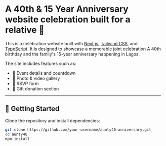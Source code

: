 # A 40th & 15 Year Anniversary website celebration built for a relative 🎉

This is a celebration website built with [Next.js](https://nextjs.org/), [Tailwind CSS](https://tailwindcss.com/), and [TypeScript](https://www.typescriptlang.org/). It is designed to showcase a memorable joint celebration A 40th birthday and the family's 15-year anniversary happening in Lagos.

The site includes features such as:
- 🎂 Event details and countdown
- 📸 Photo & video gallery
- 📝 RSVP form
- 🎁 Gift donation section

---

## 🚀 Getting Started

Clone the repository and install dependencies:

```bash
git clone https://github.com/your-username/aunty40-anniversary.git
cd aunty40
npm install
